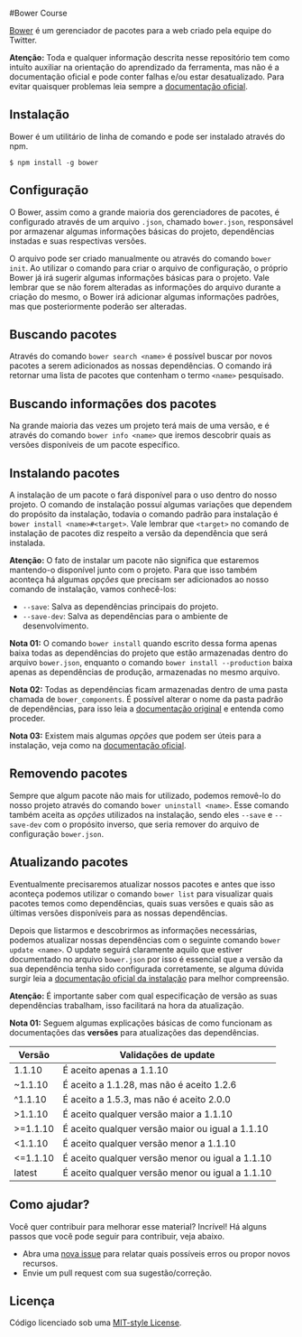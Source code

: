 #Bower Course

[Bower](http://bower.io/) é um gerenciador de pacotes para a web criado pela equipe do Twitter.

**Atenção:** Toda e qualquer informação descrita nesse repositório tem como intuíto auxiliar na orientação do aprendizado da ferramenta, mas não é a documentação oficial e pode conter falhas e/ou estar desatualizado. Para evitar quaisquer problemas leia sempre a [documentação oficial](http://bower.io/docs/api/).

## Instalação
Bower é um utilitário de linha de comando e pode ser instalado através do npm.

```shell
$ npm install -g bower
```

## Configuração
O Bower, assim como a grande maioria dos gerenciadores de pacotes, é configurado através de um arquivo `.json`, chamado `bower.json`, responsável por armazenar algumas informações básicas do projeto, dependências instadas e suas respectivas versões.

O arquivo pode ser criado manualmente ou através do comando `bower init`. Ao utilizar o comando para criar o arquivo de configuração, o próprio Bower já irá sugerir algumas informações básicas para o projeto.
Vale lembrar que se não forem alteradas as informações do arquivo durante a criação do mesmo, o Bower irá adicionar algumas informações padrões, mas que posteriormente poderão ser alteradas.

## Buscando pacotes
Através do comando `bower search <name>` é possível buscar por novos pacotes a serem adicionados as nossas dependências.
O comando irá retornar uma lista de pacotes que contenham o termo `<name>` pesquisado.

## Buscando informações dos pacotes
Na grande maioria das vezes um projeto terá mais de uma versão, e é através do comando `bower info <name>` que iremos descobrir quais as versões disponíveis de um pacote específico.

## Instalando pacotes
A instalação de um pacote o fará disponível para o uso dentro do nosso projeto. O comando de instalação possuí algumas variações que dependem do propósito da instalação, todavia o comando padrão para instalação é `bower install <name>#<target>`. Vale lembrar que `<target>` no comando de instalação de pacotes diz respeito a versão da dependência que será instalada.

**Atenção:** O fato de instalar um pacote não significa que estaremos mantendo-o disponível junto com o projeto. Para que isso também aconteça há algumas *opções* que precisam ser adicionados ao nosso comando de instalação, vamos conhecê-los:
* `--save`: Salva as dependências principais do projeto.
* `--save-dev`: Salva as dependências para o ambiente de desenvolvimento.

**Nota 01:** O comando `bower install` quando escrito dessa forma apenas baixa todas as dependências do projeto que estão armazenadas dentro do arquivo `bower.json`, enquanto o comando `bower install --production` baixa apenas as dependências de produção, armazenadas no mesmo arquivo.

**Nota 02:** Todas as dependências ficam armazenadas dentro de uma pasta chamada de `bower_components`. É possível alterar o nome da pasta padrão de dependências, para isso leia a [documentação original](http://bower.io/docs/config/#bowerrc-specification) e entenda como proceder.

**Nota 03:** Existem mais algumas *opções* que podem ser úteis para a instalação, veja como na [documentação oficial](http://bower.io/docs/api/#install-options).

## Removendo pacotes
Sempre que algum pacote não mais for utilizado, podemos removê-lo do nosso projeto através do comando `bower uninstall <name>`. Esse comando também aceita as *opções* utilizados na instalação, sendo eles `--save` e `--save-dev` com o propósito inverso, que seria remover do arquivo de configuração `bower.json`.

## Atualizando pacotes
Eventualmente precisaremos atualizar nossos pacotes e antes que isso aconteça podemos utilizar o comando `bower list` para visualizar quais pacotes temos como dependências, quais suas versões e quais são as últimas versões disponíveis para as nossas dependências.

Depois que listarmos e descobrirmos as informações necessárias, podemos atualizar nossas dependências com o seguinte comando `bower update <name>`.
O update seguirá claramente aquilo que estiver documentado no arquivo `bower.json` por isso é essencial que a versão da sua dependência tenha sido configurada corretamente, se alguma dúvida surgir leia a [documentação oficial da instalação](http://bower.io/docs/api/#install) para melhor compreensão.

**Atenção:** É importante saber com qual especificação de versão as suas dependências trabalham, isso facilitará na hora da atualização.

**Nota 01:** Seguem algumas explicações básicas de como funcionam as documentações das **versões** para atualizações das dependências.

Versão | Validações de update
------ | ------
1.1.10    | É aceito apenas a 1.1.10
~1.1.10   | É aceito a 1.1.28, mas não é aceito 1.2.6
^1.1.10   | É aceito a 1.5.3, mas não é aceito 2.0.0
>1.1.10   | É aceito qualquer versão maior a 1.1.10
>=1.1.10  | É aceito qualquer versão maior ou igual a 1.1.10
<1.1.10   | É aceito qualquer versão menor a 1.1.10
<=1.1.10  | É aceito qualquer versão menor ou igual a 1.1.10
latest    | É aceito qualquer versão menor ou igual a 1.1.10

## Como ajudar?
Você quer contribuir para melhorar esse material? Incrível! Há alguns passos que você pode seguir para contribuir, veja abaixo.

* Abra uma [nova issue](https://github.com/ftonato/bower-course/issues/new) para relatar quais possíveis erros ou propor novos recursos.
* Envie um pull request com sua sugestão/correção.

## Licença
Código licenciado sob uma [MIT-style License](https://github.com/ftonato/bower-course/blob/master/LICENSE).
